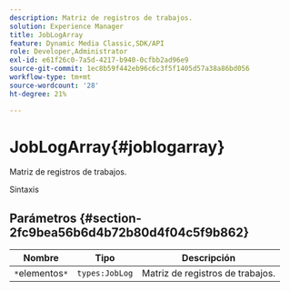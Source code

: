 ```yaml
---
description: Matriz de registros de trabajos.
solution: Experience Manager
title: JobLogArray
feature: Dynamic Media Classic,SDK/API
role: Developer,Administrator
exl-id: e61f26c0-7a5d-4217-b940-0cfbb2ad96e9
source-git-commit: 1ec8b59f442eb96c6c3f5f1405d57a38a86bd056
workflow-type: tm+mt
source-wordcount: '28'
ht-degree: 21%

---
```


# JobLogArray{#joblogarray}

Matriz de registros de trabajos.

Sintaxis

## Parámetros {#section-2fc9bea56b6d4b72b80d4f04c5f9b862}

| Nombre | Tipo | Descripción |
|---|---|---|
| `*`elementos`*` | `types:JobLog` | Matriz de registros de trabajos. |
